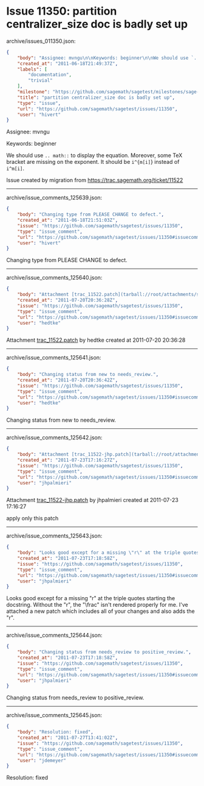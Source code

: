 # Issue 11350: partition centralizer_size doc is badly set up

archive/issues_011350.json:
```json
{
    "body": "Assignee: mvngu\n\nKeywords: beginner\n\nWe should use `.. math::` to display the equation. Moreover,\nsome TeX bracket are missing on the exponent. It should be `i^{m[i]`} instead of `i^m[i]`.\n\nIssue created by migration from https://trac.sagemath.org/ticket/11522\n\n",
    "created_at": "2011-06-18T21:49:37Z",
    "labels": [
        "documentation",
        "trivial"
    ],
    "milestone": "https://github.com/sagemath/sagetest/milestones/sage-4.7.2",
    "title": "partition centralizer_size doc is badly set up",
    "type": "issue",
    "url": "https://github.com/sagemath/sagetest/issues/11350",
    "user": "hivert"
}
```
Assignee: mvngu

Keywords: beginner

We should use `.. math::` to display the equation. Moreover,
some TeX bracket are missing on the exponent. It should be `i^{m[i]`} instead of `i^m[i]`.

Issue created by migration from https://trac.sagemath.org/ticket/11522





---

archive/issue_comments_125639.json:
```json
{
    "body": "Changing type from PLEASE CHANGE to defect.",
    "created_at": "2011-06-18T21:51:03Z",
    "issue": "https://github.com/sagemath/sagetest/issues/11350",
    "type": "issue_comment",
    "url": "https://github.com/sagemath/sagetest/issues/11350#issuecomment-125639",
    "user": "hivert"
}
```

Changing type from PLEASE CHANGE to defect.



---

archive/issue_comments_125640.json:
```json
{
    "body": "Attachment [trac_11522.patch](tarball://root/attachments/some-uuid/ticket11522/trac_11522.patch) by hedtke created at 2011-07-20 20:36:28",
    "created_at": "2011-07-20T20:36:28Z",
    "issue": "https://github.com/sagemath/sagetest/issues/11350",
    "type": "issue_comment",
    "url": "https://github.com/sagemath/sagetest/issues/11350#issuecomment-125640",
    "user": "hedtke"
}
```

Attachment [trac_11522.patch](tarball://root/attachments/some-uuid/ticket11522/trac_11522.patch) by hedtke created at 2011-07-20 20:36:28



---

archive/issue_comments_125641.json:
```json
{
    "body": "Changing status from new to needs_review.",
    "created_at": "2011-07-20T20:36:42Z",
    "issue": "https://github.com/sagemath/sagetest/issues/11350",
    "type": "issue_comment",
    "url": "https://github.com/sagemath/sagetest/issues/11350#issuecomment-125641",
    "user": "hedtke"
}
```

Changing status from new to needs_review.



---

archive/issue_comments_125642.json:
```json
{
    "body": "Attachment [trac_11522-jhp.patch](tarball://root/attachments/some-uuid/ticket11522/trac_11522-jhp.patch) by jhpalmieri created at 2011-07-23 17:16:27\n\napply only this patch",
    "created_at": "2011-07-23T17:16:27Z",
    "issue": "https://github.com/sagemath/sagetest/issues/11350",
    "type": "issue_comment",
    "url": "https://github.com/sagemath/sagetest/issues/11350#issuecomment-125642",
    "user": "jhpalmieri"
}
```

Attachment [trac_11522-jhp.patch](tarball://root/attachments/some-uuid/ticket11522/trac_11522-jhp.patch) by jhpalmieri created at 2011-07-23 17:16:27

apply only this patch



---

archive/issue_comments_125643.json:
```json
{
    "body": "Looks good except for a missing \"r\" at the triple quotes starting the docstring.  Without the \"r\", the \"\\frac\" isn't rendered properly for me.  I've attached a new patch which includes all of your changes and also adds the \"r\".",
    "created_at": "2011-07-23T17:18:58Z",
    "issue": "https://github.com/sagemath/sagetest/issues/11350",
    "type": "issue_comment",
    "url": "https://github.com/sagemath/sagetest/issues/11350#issuecomment-125643",
    "user": "jhpalmieri"
}
```

Looks good except for a missing "r" at the triple quotes starting the docstring.  Without the "r", the "\frac" isn't rendered properly for me.  I've attached a new patch which includes all of your changes and also adds the "r".



---

archive/issue_comments_125644.json:
```json
{
    "body": "Changing status from needs_review to positive_review.",
    "created_at": "2011-07-23T17:18:58Z",
    "issue": "https://github.com/sagemath/sagetest/issues/11350",
    "type": "issue_comment",
    "url": "https://github.com/sagemath/sagetest/issues/11350#issuecomment-125644",
    "user": "jhpalmieri"
}
```

Changing status from needs_review to positive_review.



---

archive/issue_comments_125645.json:
```json
{
    "body": "Resolution: fixed",
    "created_at": "2011-07-27T13:41:02Z",
    "issue": "https://github.com/sagemath/sagetest/issues/11350",
    "type": "issue_comment",
    "url": "https://github.com/sagemath/sagetest/issues/11350#issuecomment-125645",
    "user": "jdemeyer"
}
```

Resolution: fixed
